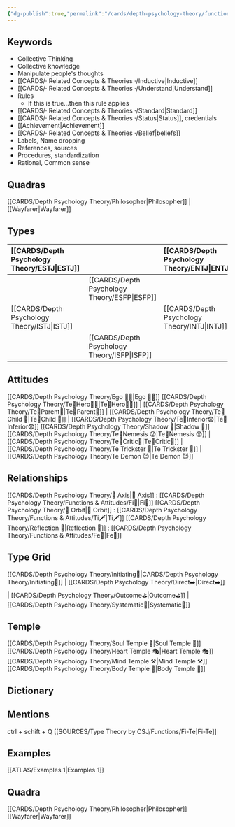 ```yaml
---
{"dg-publish":true,"permalink":"/cards/depth-psychology-theory/functions-and-attitudes/te/","noteIcon":"","created":"2022-12-27T21:20:33.776+01:00","updated":"2023-04-19T18:38:39.688+02:00"}
---
```



## Keywords
- Collective Thinking
- Collective knowledge
- Manipulate people's thoughts 
- [[CARDS/· Related Concepts & Theories ·/Inductive\|Inductive]]
- [[CARDS/· Related Concepts & Theories ·/Understand\|Understand]]
- Rules
	- If this is true...then this rule applies 
- [[CARDS/· Related Concepts & Theories ·/Standard\|Standard]]
- [[CARDS/· Related Concepts & Theories ·/Status\|Status]], credentials
- [[Achievement\|Achievement]]
- [[CARDS/· Related Concepts & Theories ·/Belief\|beliefs]]
- Labels, Name dropping
- References, sources 
- Procedures, standardization
- Rational, Common sense


## Quadras
[[CARDS/Depth Psychology Theory/Philosopher\|Philosopher]] | [[Wayfarer\|Wayfarer]] 

## Types 

| [[CARDS/Depth Psychology Theory/ESTJ\|ESTJ]]&nbsp; |  |  [[CARDS/Depth Psychology Theory/ENTJ\|ENTJ]]      |  |
|:---------------|:-----------|:---------------|:---------------|
|  | [[CARDS/Depth Psychology Theory/ESFP\|ESFP]]   |  | [[CARDS/Depth Psychology Theory/ENFP\|ENFP]]       |
| [[CARDS/Depth Psychology Theory/ISTJ\|ISTJ]]       | |  [[CARDS/Depth Psychology Theory/INTJ\|INTJ]]      |   |
|  |  [[CARDS/Depth Psychology Theory/ISFP\|ISFP]]  |    | [[CARDS/Depth Psychology Theory/INFP\|INFP]]       |  

## Attitudes
[[CARDS/Depth Psychology Theory/Ego 🙋‍♂️\|Ego 🙋‍♂️]]
[[CARDS/Depth Psychology Theory/Te🏹Hero🦸‍♂️\|Te🏹Hero🦸‍♂️]] | [[CARDS/Depth Psychology Theory/Te🏹Parent🤨\|Te🏹Parent🤨]] | [[CARDS/Depth Psychology Theory/Te🏹Child 🧒\|Te🏹Child 🧒]] | [[CARDS/Depth Psychology Theory/Te🏹Inferior😨\|Te🏹Inferior😨]]
[[CARDS/Depth Psychology Theory/Shadow 👤\|Shadow 👤]] 
[[CARDS/Depth Psychology Theory/Te🏹Nemesis 😟\|Te🏹Nemesis 😟]] | [[CARDS/Depth Psychology Theory/Te🏹Critic🤔\|Te🏹Critic🤔]] | [[CARDS/Depth Psychology Theory/Te Trickster 🤡\|Te Trickster 🤡]] | [[CARDS/Depth Psychology Theory/Te Demon 😈\|Te Demon 😈]]

## Relationships 
[[CARDS/Depth Psychology Theory/🧲 Axis\|🧲 Axis]] : [[CARDS/Depth Psychology Theory/Functions & Attitudes/Fi🔱\|Fi🔱]]
[[CARDS/Depth Psychology Theory/🔄 Orbit\|🔄 Orbit]] : [[CARDS/Depth Psychology Theory/Functions & Attitudes/Ti🗡️\|Ti🗡️]]
[[CARDS/Depth Psychology Theory/Reflection 🔀\|Reflection 🔀]]  : [[CARDS/Depth Psychology Theory/Functions & Attitudes/Fe💉\|Fe💉]]

## Type Grid 
[[CARDS/Depth Psychology Theory/Initiating👋\|CARDS/Depth Psychology Theory/Initiating👋]] | [[CARDS/Depth Psychology Theory/Direct➡️\|Direct➡️]] | [[CARDS/Depth Psychology Theory/Outcome⛳\|Outcome⛳]] | [[CARDS/Depth Psychology Theory/Systematic🔧\|Systematic🔧]]

## Temple 
[[CARDS/Depth Psychology Theory/Soul Temple 👥\|Soul Temple 👥]]
[[CARDS/Depth Psychology Theory/Heart Temple 🎭\|Heart Temple 🎭]]
[[CARDS/Depth Psychology Theory/Mind Temple ⚒️\|Mind Temple ⚒️]]
[[CARDS/Depth Psychology Theory/Body Temple 🌳\|Body Temple 🌳]]

## Dictionary


## Mentions 
ctrl + schift + Q
[[SOURCES/Type Theory by CSJ/Functions/Fi-Te\|Fi-Te]]

## Examples 
[[ATLAS/Examples 1\|Examples 1]] 

## Quadra
[[CARDS/Depth Psychology Theory/Philosopher\|Philosopher]]
[[Wayfarer\|Wayfarer]]
